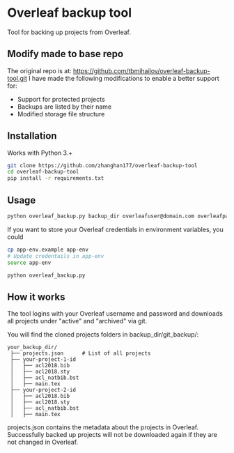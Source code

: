 # Overleaf backup tool
Tool for backing up projects from Overleaf.

## Modify made to base repo

The original repo is at: https://github.com/tbmihailov/overleaf-backup-tool.git
I have made the following modifications to enable a better support for:

- Support for protected projects
- Backups are listed by their name
- Modified storage file structure

## Installation
Works with Python 3.+

```bash
git clone https://github.com/zhanghan177/overleaf-backup-tool
cd overleaf-backup-tool
pip install -r requirements.txt
```

## Usage
```bash
python overleaf_backup.py backup_dir overleafuser@domain.com overleafpass
```

If you want to store your Overleaf credentials in environment variables, you could
```bash
cp app-env.example app-env
# Update credentails in app-env
source app-env

python overleaf_backup.py
```

## How it works
The tool logins with your Overleaf username and password and downloads all projects under "active" and "archived" via git.

You will find the cloned projects folders in backup_dir/git_backup/:

```text
your_backup_dir/
 ├── projects.json      # List of all projects
 ├── your-project-1-id
 │   ├── acl2018.bib
 │   ├── acl2018.sty
 │   ├── acl_natbib.bst
 │   ├── main.tex
 ├── your-project-2-id
 │   ├── acl2018.bib
 │   ├── acl2018.sty
 │   ├── acl_natbib.bst
 │   ├── main.tex
```

projects.json contains the metadata about the projects in Overleaf.
Successfully backed up projects will not be downloaded again if they are not changed in Overleaf.
